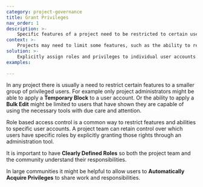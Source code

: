 ```yaml
---
category: project-governance
title: Grant Privileges
nav_order: 1
description: >-
    Specific features of a project need to be restricted to certain users
context: >-
    Projects may need to limit some features, such as the ability to revert changes made by other users, to a smaller set of trusted contributors. 
solution: >-
    Explicitly assign roles and privileges to individual user accounts. 
examples:
    
---
```


In any project there is usually a need to restrict certain features to a smaller group of privileged users. For example only project administrators might be able to apply a **Temporary Block** to a user account. Or the ability to apply a **Bulk Edit** might be limited to users that have shown they are capable of using the necessary tools with due care and attention. 

Role based access control is a common way to restrict features and abilities to specific user accounts. A project team can retain control over which users have specific roles by explicitly granting those rights through an administration tool.

It is important to have **Clearly Defined Roles** so both the project team and the community understand their responsibilities.

In large communities it might be helpful to allow users to **Automatically Acquire Privileges** to share work and responsibilities.
